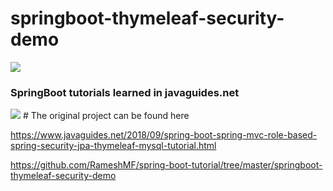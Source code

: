 # springboot-thymeleaf-security-demo
<img src="https://4.bp.blogspot.com/-ou-a_Aa1t7A/W6IhNc3Q0gI/AAAAAAAAD6Y/pwh44arKiuM_NBqB1H7Pz4-7QhUxAgZkACLcBGAs/s1600/spring-boot-logo.png"/>
<h3><b>SpringBoot tutorials learned in javaguides.net</b></h3>
<img src="https://1.bp.blogspot.com/-z-L__bD9I9s/XGzQ1Du6KMI/AAAAAAAAFm8/8v54HOix1YUiAP05EXlIiiUDIjo3dCosgCK4BGAYYCw/w800/javaguides-logo.png"/>
# The original project can be found here
<p><a href="https://www.javaguides.net/2018/09/spring-boot-spring-mvc-role-based-spring-security-jpa-thymeleaf-mysql-tutorial.html">
https://www.javaguides.net/2018/09/spring-boot-spring-mvc-role-based-spring-security-jpa-thymeleaf-mysql-tutorial.html
</a></p>
<p>
  <a href="https://github.com/RameshMF/spring-boot-tutorial/tree/master/springboot-thymeleaf-security-demo">
    https://github.com/RameshMF/spring-boot-tutorial/tree/master/springboot-thymeleaf-security-demo
  </a>
  </p>
